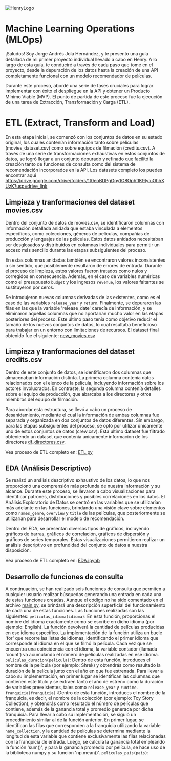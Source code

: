 ![HenryLogo](https://d31uz8lwfmyn8g.cloudfront.net/Assets/logo-henry-white-lg.png)

# **Machine Learning Operations (MLOps)**

¡Saludos! Soy Jorge Andrés Jola Hernández, y te presento una guía detallada de mi primer proyecto individual llevado a cabo en Henry. A lo largo de esta guía, te conduciré a través de cada paso que tomé en el proyecto, desde la depuración de los datos hasta la creación de una API completamente funcional con un modelo recomendador de películas.

Durante este proceso, abordé una serie de fases cruciales para lograr implementar con éxito el despliegue en la API y obtener un Producto Mínimo Viable (MVP). El punto de partida de este proceso fue la ejecución de una tarea de Extracción, Transformación y Carga (ETL).

# **ETL (Extract, Transform and Load)**
En esta etapa inicial, se comenzó con los conjuntos de datos en su estado original, los cuales contenían información tanto sobre películas (movies_dataset.csv) como sobre equipos de filmación (credits.csv). A través de una serie de transformaciones exhaustivas en estos conjuntos de datos, se logró llegar a un conjunto depurado y refinado que facilitó la creación tanto de funciones de consulta como del sistema de recomendación incorporados en la API.
Los datasets completo los puedes encontrar aqui https://drive.google.com/drive/folders/1t0eoBDPgGpy1O8OphfIK9IyIuOhhXUzK?usp=drive_link
## **Limpieza y tranformaciones del dataset movies.csv**

Dentro del conjunto de datos de movies.csv, se identificaron columnas con información detallada anidada que estaba vinculada a elementos específicos, como colecciones, géneros de películas, compañías de producción y lenguajes de las películas. Estos datos anidados necesitaban ser desglosados y distribuidos en columnas individuales para permitir un acceso más sencillo durante las etapas subsiguientes del proceso.

En estas columnas anidadas también se encontraron valores inconsistentes o sin sentido, que posiblemente resultaron de errores de entrada. Durante el proceso de limpieza, estos valores fueron tratados como nulos y corregidos en consecuencia. Además, en el caso de variables numéricas como el presupuesto `budget` y los ingresos `revenue`, los valores faltantes se sustituyeron por ceros.

Se introdujeron nuevas columnas derivadas de las existentes, como es el caso de las variables `release_year` y `return`. Finalmente, se depuraron las filas en las que la variable 'release_date' carecía de información, y se eliminaron aquellas columnas que no aportarían mucho valor en las etapas posteriores del proceso. Este último paso tenía como objetivo reducir el tamaño de los nuevos conjuntos de datos, lo cual resultaba beneficioso para trabajar en un entorno con limitaciones de recursos. El dataset final obtenido fue el siguiente: [new_movies.csv](https://github.com/JorgeJola/PI_ML_OPS-JorgeJola/blob/main/data/new_movies.csv)
## **Limpieza y tranformaciones del dataset credits.csv**
Dentro de este conjunto de datos, se identificaron dos columnas que almacenaban información distinta. La primera columna contenía datos relacionados con el elenco de la película, incluyendo información sobre los actores involucrados. En contraste, la segunda columna contenía detalles sobre el equipo de producción, que abarcaba a los directores y otros miembros del equipo de filmación.

Para abordar esta estructura, se llevó a cabo un proceso de desanidamiento, mediante el cual la información de ambas columnas fue separada y organizada en dos conjuntos de datos diferentes. Sin embargo, para las etapas subsiguientes del proceso, se optó por utilizar únicamente uno de estos conjuntos de datos (crew.csv). Esta ultimo dataset fue filtrado obteniendo un dataset que contenia unicamente informacion de los directores [df_directores.csv](https://github.com/JorgeJola/PI_ML_OPS-JorgeJola/blob/main/data/df_directores.csv).

Vea proceso de ETL completo en: [ETL.py](https://github.com/JorgeJola/PI_ML_OPS-JorgeJola/blob/main/ETL.py)

## **EDA (Análisis Descriptivo)**
Se realizó un análisis descriptivo exhaustivo de los datos, lo que nos proporcionó una comprensión más profunda de nuestra información y su alcance. Durante este proceso, se llevaron a cabo visualizaciones para identificar patrones, distribuciones y posibles correlaciones en los datos. El Análisis Exploratorio de Datos se centró en las variables que se utilizarían más adelante en las funciones, brindando una visión clave sobre elementos como `names_genre`, `overview` y `title` de las películas, que posteriormente se utilizarían para desarrollar el modelo de recomendación.

Dentro del EDA, se presentan diversos tipos de gráficos, incluyendo gráficos de barras, gráficos de correlación, gráficos de dispersión y gráficos de series temporales. Estas visualizaciones permitieron realizar un análisis descriptivo en profundidad del conjunto de datos a nuestra disposición.

Vea proceso de ETL completo en: [EDA.ipynb](https://github.com/JorgeJola/PI_ML_OPS-JorgeJola/blob/main/EDA.ipynb)

## **Desarrollo de funciones de consulta**
A continuación, se han realizado seis funciones de consulta que permiten a cualquier usuario realizar búsquedas generando una entrada en cada una de estas funciones creadas. Aunque el código no ha sido comentado en el archivo [main.py](https://github.com/JorgeJola/PI_ML_OPS-JorgeJola/blob/main/main.py), se brindará una descripción superficial del funcionamiento de cada una de estas funciones. Las funciones realizadas son las siguientes:
`peliculas_idioma(idioma)`: En esta función, proporcionas el nombre del idioma exactamente como se escribe en dicho idioma (por ejemplo: English). La función devolverá la cantidad de películas producidas en ese idioma específico. La implementación de la función utiliza un bucle 'for' que recorre las listas de idiomas, identificando el primer idioma que corresponde al idioma en el que se filmó la película. Cada vez que se encuentra una coincidencia con el idioma, la variable contador (llamada 'count') va acumulando el número de películas realizadas en ese idioma.
`peliculas_duracion(pelicula)`: Dentro de esta función, introduces el nombre de la película (por ejemplo: Shrek) y obtendrás como resultado la duración de la película junto con el año en que fue estrenada. Para llevar a cabo su implementación, en primer lugar se identifican las columnas que contienen este titulo y se extraen tanto el año de estreno como la duración de variables preexistentes, tales como `release_year` y `runtime`.
`franquicia(franquicia)` :Dentro de esta función, introduces el nombre de la franquicia, es decir, el nombre de la colección (por ejemplo: Toy Story Collection), y obtendrás como resultado el número de películas que contiene, además de la ganancia total y promedio generada por dicha franquicia. Para llevar a cabo su implementación, se siguió un procedimiento similar al de la función anterior. En primer lugar, se identifican las filas que corresponden a la franquicia utilizando la variable `name_collection`, y la cantidad de películas se determina mediante la longitud de esta variable que contiene exclusivamente las filas relacionadas con la franquicia de entrada. Luego, se calcula la ganancia total empleando la función 'sum()', y para la ganancia promedio por película, se hace uso de la biblioteca numpy y su función 'np.mean()'.
`peliculas_pais(pais)`:


